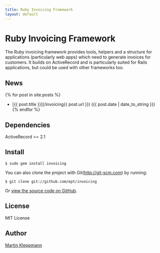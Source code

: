 ```yaml
---
title: Ruby Invoicing Framework
layout: default
---
```


Ruby Invoicing Framework
========================

The Ruby invoicing framework provides tools, helpers and a structure for
applications (particularly web apps) which need to generate invoices for
customers. It builds on ActiveRecord and is particularly suited for Rails
applications, but could be used with other frameworks too.

News
----

{% for post in site.posts %}
* [{{ post.title }}](/invoicing{{ post.url }}) ({{ post.date | date_to_string }})
{% endfor %}

Dependencies
------------

ActiveRecord >= 2.1

Install
-------

    $ sudo gem install invoicing

You can also clone the project with Git(http://git-scm.com) by running:

    $ git clone git://github.com/ept/invoicing

Or [view the source code on GitHub](http://github.com/ept/invoicing).

License
-------

MIT License

Author
------

[Martin Kleppmann](http://github.com/ept)

